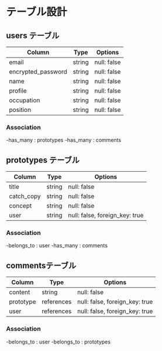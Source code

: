# テーブル設計

## users テーブル

| Column             | Type   | Options     |
| ------------------ | ------ | ----------- |
| email              | string | null: false |
| encrypted_password | string | null: false |
| name               | string | null: false |
| profile            | string | null: false |
| occupation         | string | null: false |
| position           | string | null: false |

### Association

-has_many : prototypes
-has_many : comments

## prototypes テーブル

| Column       | Type   | Options                        |
| ------------ | ------ | ------------------------------ |
| title        | string | null: false                    |
| catch_copy   | string | null: false                    |
| concept      | string | null: false                    |
| user         | string | null: false, foreign_key: true |

### Association

-belongs_to : user
-has_many : comments


##  commentsテーブル

| Column       | Type       | Options                        |
| ------------ | ---------- | ------------------------------ |
| content      | string     | null: false                    |
| prototype    | references | null: false, foreign_key: true |
| user         | references | null: false, foreign_key: true |

### Association

-belongs_to : user
-belongs_to : prototypes
